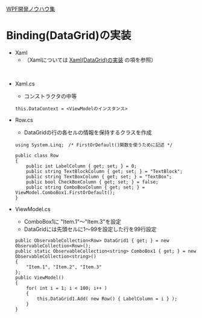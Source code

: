 [WPF開発ノウハウ集](../index.md)
# Binding(DataGrid)の実装

- Xaml
    - （Xamlについては [Xaml(DataGrid)の実装](../Xaml/DataGrid.md) の項を参照）
<br/>

- Xaml.cs

    - コンストラクタの中等
    ```
    this.DataContext = <ViewModelのインスタンス>
    ```

- Row.cs

    - DataGridの行の各セルの情報を保持するクラスを作成
    ```
    using System.Linq;　/* FirstOrDefault()関数を使うために記述 */

    public class Row 
    {
        public int LabelColumn { get; set; } = 0;
        public string TextBlockColumn { get; set; } = "TextBlock";
        public string TextBoxColumn { get; set; } = "TextBox";
        public bool CheckBoxColumn { get; set; } = false;
        public string ComboBoxColumn { get; set; } = ViewModel.ComboBox1.FirstOrDefault();
    } 
    ```


- ViewModel.cs

    - ComboBox1に "Item.1"～"Item.3"を設定
    - DataGridには先頭セルに1～99を設定した行を99行設定

    ```
    public ObservableCollection<Row> DataGrid1 { get; } = new ObservableCollection<Row>();
    public static ObservableCollection<string> ComboBox1 { get; } = new ObservableCollection<string>()
    {
        "Item.1", "Item.2", "Item.3"
    };
    public ViewModel()
    {
        for( int i = 1; i < 100; i++ )
        {
            this.DataGrid1.Add( new Row() { LabelColumn = i } );
        }        
    }
    ```
